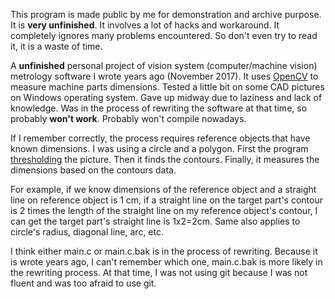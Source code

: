 This program is made public by me for demonstration and archive purpose. It is **very unfinished**. It involves a lot of hacks and workaround. It completely ignores many problems encountered. So don't even try to read it, it is a waste of time.

A **unfinished** personal project of vision system (computer/machine vision) metrology software I wrote years ago (November 2017). It uses [OpenCV](https://github.com/opencv/opencv) to measure machine parts dimensions. Tested a little bit on some CAD pictures on Windows operating system. Gave up midway due to laziness and lack of knowledge. Was in the process of rewriting the software at that time, so probably **won't work**. Probably won't compile nowadays.

If I remember correctly, the process requires reference objects that have known dimensions. I was using a circle and a polygon. First the program [thresholding](https://en.wikipedia.org/wiki/Thresholding_(image_processing)) the picture. Then it finds the contours. Finally, it measures the dimensions based on the contours data.

For example, if we know dimensions of the reference object and a straight line on reference object is 1 cm, if a straight line on the target part's contour is 2 times the length of the straight line on my reference object's contour, I can get the target part's straight line is 1x2=2cm. Same also applies to circle's radius, diagonal line, arc, etc.

I think either main.c or main.c.bak is in the process of rewriting. Because it is wrote years ago, I can't remember which one, main.c.bak is more likely in the rewriting process. At that time, I was not using git because I was not fluent and was too afraid to use git.
